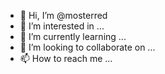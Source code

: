 - 👋 Hi, I’m @mosterred
- 👀 I’m interested in ...
- 🌱 I’m currently learning ...
- 💞️ I’m looking to collaborate on ...
- 📫 How to reach me ...

<!---
mosterred/mosterred is a ✨ special ✨ repository because its `README.md` (this file) appears on your GitHub profile.
You can click the Preview link to take a look at your changes.
--->
